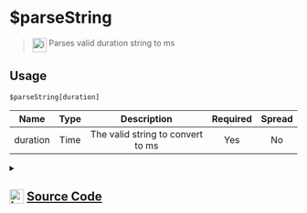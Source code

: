 # $parseString
> <img align="top" src="https://upload.wikimedia.org/wikipedia/commons/thumb/e/e4/Infobox_info_icon.svg/160px-Infobox_info_icon.svg.png?20150409153300" alt="image" width="25" height="auto"> Parses valid duration string to ms
## Usage
```
$parseString[duration]
```
| Name | Type | Description | Required | Spread
| :---: | :---: | :---: | :---: | :---: |
duration | Time | The valid string to convert to ms | Yes | No
<details>
<summary>
    
## <img align="top" src="https://cdn4.iconfinder.com/data/icons/iconsimple-logotypes/512/github-512.png" alt="image" width="25" height="auto">  [Source Code](https://github.com/tryforge/ForgeScript-V2/blob/main/src/native/parseString.ts)
    
</summary>
    
```ts
import { TimeParser } from "../constants"
import { ArgType, NativeFunction, Return } from "../structures"

export default new NativeFunction({
    name: "$parseString",
    version: "1.0.1",
    description: "Parses valid duration string to ms",
    brackets: true,
    args: [
        {
            name: "duration",
            description: "The valid string to convert to ms",
            rest: false,
            type: ArgType.Time,
            required: true
        }
    ],
    unwrap: true,
    execute(ctx, [ ms ]) {
        return Return.success(ms)
    },
})
```
    
</details>